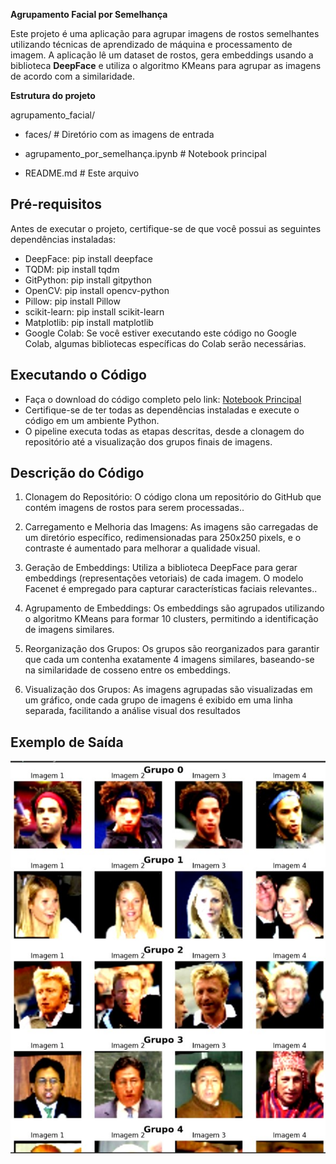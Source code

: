 **Agrupamento Facial por Semelhança**

Este projeto é uma aplicação para agrupar imagens de rostos semelhantes utilizando técnicas de aprendizado de máquina e processamento de imagem. A aplicação lê um dataset de rostos, gera embeddings usando a 
biblioteca **DeepFace** e utiliza o algoritmo KMeans para agrupar as imagens de acordo com a similaridade.

**Estrutura do projeto**

agrupamento_facial/

- faces/                    # Diretório com as imagens de entrada

- agrupamento_por_semelhança.ipynb    # Notebook principal

- README.md                # Este arquivo

## Pré-requisitos

Antes de executar o projeto, certifique-se de que você possui as seguintes dependências instaladas:

- DeepFace: pip install deepface
- TQDM: pip install tqdm
- GitPython: pip install gitpython
- OpenCV: pip install opencv-python
- Pillow: pip install Pillow
- scikit-learn: pip install scikit-learn
- Matplotlib: pip install matplotlib
- Google Colab: Se você estiver executando este código no Google Colab, algumas bibliotecas específicas do Colab serão necessárias.

## Executando o Código   
- Faça o download do código completo pelo link: [Notebook Principal](https://github.com/Camillabgarcia/agrupamento_facial/blob/main/agrupamento_por_semelhan%C3%A7a.ipynb)
- Certifique-se de ter todas as dependências instaladas e execute o código em um ambiente Python.
- O pipeline executa todas as etapas descritas, desde a clonagem do repositório até a visualização dos grupos finais de imagens.

## Descrição do Código

1. Clonagem do Repositório: O código clona um repositório do GitHub que contém imagens de rostos para serem processadas..

2. Carregamento e Melhoria das Imagens: As imagens são carregadas de um diretório específico, redimensionadas para 250x250 pixels, e o contraste é aumentado para melhorar a qualidade visual.

3. Geração de Embeddings: Utiliza a biblioteca DeepFace para gerar embeddings (representações vetoriais) de cada imagem. O modelo Facenet é empregado para capturar características faciais relevantes..

4. Agrupamento de Embeddings: Os embeddings são agrupados utilizando o algoritmo KMeans para formar 10 clusters, permitindo a identificação de imagens similares.

5. Reorganização dos Grupos: Os grupos são reorganizados para garantir que cada um contenha exatamente 4 imagens similares, baseando-se na similaridade de cosseno entre os embeddings. 

6. Visualização dos Grupos: As imagens agrupadas são visualizadas em um gráfico, onde cada grupo de imagens é exibido em uma linha separada, facilitando a análise visual dos resultados

## Exemplo de Saída
   
![Sáida](https://github.com/Camillabgarcia/agrupamento_facial/blob/main/Resultado.jpg?raw=true)
